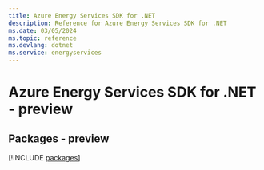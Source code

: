 ```yaml
---
title: Azure Energy Services SDK for .NET
description: Reference for Azure Energy Services SDK for .NET
ms.date: 03/05/2024
ms.topic: reference
ms.devlang: dotnet
ms.service: energyservices
---
```

# Azure Energy Services SDK for .NET - preview
## Packages - preview
[!INCLUDE [packages](energy-services-index.md)]